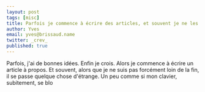 ```yaml
---
layout: post
tags: [misc]
title: Parfois je commence à écrire des articles, et souvent je ne les
author: Yves
email: yves@brissaud.name
twitter: _crev_
published: true
---
```


Parfois, j'ai de bonnes idées. Enfin je crois. Alors je commence à écrire un article à propos. Et souvent, alors que je ne suis pas forcément loin de la fin, il se passe quelque chose d'étrange. Un peu comme si mon clavier, subitement, se blo